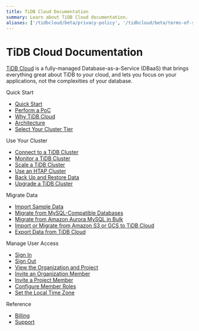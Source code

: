 ```yaml
---
title: TiDB Cloud Documentation
summary: Learn about TiDB Cloud documentation.
aliases: ['/tidbcloud/beta/privacy-policy', '/tidbcloud/beta/terms-of-service', '/tidbcloud/beta/service-level-agreement']
---
```


<!-- markdownlint-disable MD046 -->

# TiDB Cloud Documentation

[TiDB Cloud](https://pingcap.com/products/tidbcloud) is a fully-managed Database-as-a-Service (DBaaS) that brings everything great about TiDB to your cloud, and lets you focus on your applications, not the complexities of your database.

<NavColumns>
<NavColumn>
<ColumnTitle>Quick Start</ColumnTitle>

- [Quick Start](/cloud/tidb-cloud-quickstart.md)
- [Perform a PoC](/cloud/tidb-cloud-poc.md)
- [Why TiDB Cloud](/cloud/tidb-cloud-intro.md)
- [Architecture](/cloud/tidb-cloud-intro.md#architecture)
- [Select Your Cluster Tier](/cloud/select-cluster-tier.md)

</NavColumn>

<NavColumn>
<ColumnTitle>Use Your Cluster</ColumnTitle>

- [Connect to a TiDB Cluster](/cloud/connect-to-tidb-cluster.md)
- [Monitor a TiDB Cluster](/cloud/monitor-tidb-cluster.md)
- [Scale a TiDB Cluster](/cloud/scale-tidb-cluster.md)
- [Use an HTAP Cluster](/cloud/use-htap-cluster.md)
- [Back Up and Restore Data](/cloud/backup-and-restore.md)
- [Upgrade a TiDB Cluster](/cloud/upgrade-tidb-cluster.md)

</NavColumn>

<NavColumn>
<ColumnTitle>Migrate Data</ColumnTitle>

- [Import Sample Data](/cloud/import-sample-data.md)
- [Migrate from MySQL-Compatible Databases](/cloud/migrate-data-into-tidb.md)
- [Migrate from Amazon Aurora MySQL in Bulk](/cloud/migrate-from-aurora-bulk-import.md)
- [Import or Migrate from Amazon S3 or GCS to TiDB Cloud](/cloud/migrate-from-amazon-s3-or-gcs.md)
- [Export Data from TiDB Cloud](/cloud/export-data-from-tidb-cloud.md)

</NavColumn>

<NavColumn>
<ColumnTitle>Manage User Access</ColumnTitle>

- [Sign In](/cloud/manage-user-access.md#sign-in)
- [Sign Out](/cloud/manage-user-access.md#sign-out)
- [View the Organization and Project](/cloud/manage-user-access.md#view-the-organization-and-project)
- [Invite an Organization Member](/cloud/manage-user-access.md#invite-an-organization-member)
- [Invite a Project Member](/cloud/manage-user-access.md#invite-a-project-member)
- [Configure Member Roles](/cloud/manage-user-access.md#configure-member-roles)
- [Set the Local Time Zone](/cloud/manage-user-access.md#set-the-local-time-zone)

</NavColumn>

<NavColumn>
<ColumnTitle>Reference</ColumnTitle>

- [Billing](/cloud/tidb-cloud-billing.md)
- [Support](/cloud/tidb-cloud-support.md)

</NavColumn>

</NavColumns>
